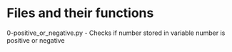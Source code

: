 <h1>Files and their functions</h1>
<p>
0-positive_or_negative.py - Checks if number stored in variable number is positive or negative<br>
</p>